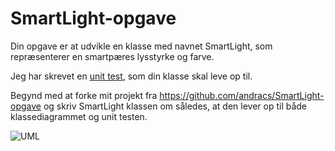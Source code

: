 # SmartLight-opgave

Din opgave er at udvikle en klasse med navnet SmartLight, som repræsenterer en smartpæres lysstyrke og farve.

Jeg har skrevet en [unit test](https://github.com/andracs/SmartLight-opgave/blob/master/test/hu/hungarian/SmartLightTest.java), som din klasse skal leve op til. 

Begynd med at forke mit projekt fra https://github.com/andracs/SmartLight-opgave og skriv SmartLight klassen om således, at den lever op til både klassediagrammet og unit testen.


![UML](https://raw.githubusercontent.com/andracs/SmartLight-opgave/master/docs/SmartLight.png)
